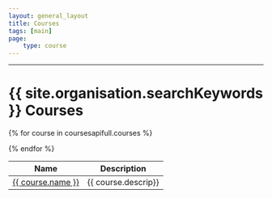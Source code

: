 ```yaml
---
layout: general_layout
title: Courses
tags: [main]
page:
    type: course
---
```


<hr class="my-2">
<h1>{{ site.organisation.searchKeywords }} Courses</h1>

<table class="table">
<thead>
    <tr>
       <th>Name</th><th>Description</th>
    </tr> 
</thead>
<tbody>
</tbody>

{% for course in coursesapifull.courses %}
<tr>
<td><a href="/courses/{{ course.name | slug }}/">{{ course.name }}</a></td>
<td>{{ course.descrip}}</td>
</tr>
{% endfor %}

</table>



    


